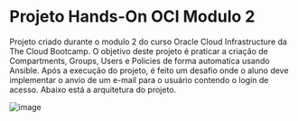 # Projeto Hands-On OCI Modulo 2
Projeto criado durante o modulo 2 do curso Oracle Cloud Infrastructure da The Cloud Bootcamp. O objetivo deste projeto é praticar a criação de Compartments, Groups, Users e Policies de forma automatica usando Ansible. Após a execução do projeto, é feito um desafio onde o aluno deve implementar o anvio de um e-mail para o usuário contendo o login de acesso. Abaixo está a arquitetura do projeto.

![image](https://user-images.githubusercontent.com/6317939/164909310-25d1d3cc-0ee0-4d6a-9539-415507e1d387.png)
